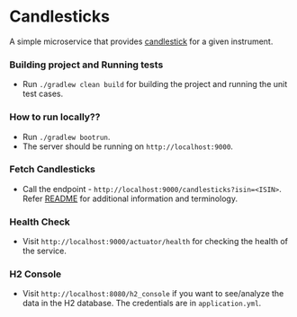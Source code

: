# Candlesticks

A simple microservice that provides [candlestick](https://en.wikipedia.org/wiki/Candlestick_chart) for a given instrument.

### Building project and Running tests
* Run `./gradlew clean build` for building the project and running the unit test cases.

### How to run locally??
* Run `./gradlew bootrun`.
* The server should be running on `http://localhost:9000`.

### Fetch Candlesticks
* Call the endpoint - `http://localhost:9000/candlesticks?isin=<ISIN>`. Refer [README](./README.md) for additional information
and terminology.

### Health Check
* Visit `http://localhost:9000/actuator/health` for checking the health of the service.

### H2 Console
* Visit `http://localhost:8080/h2_console` if you want to see/analyze the data in the H2 database. The credentials are in
`application.yml`.

